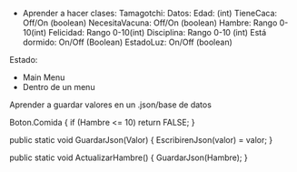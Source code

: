 - Aprender a hacer clases:
    Tamagotchi:
        Datos:
            Edad: (int)
            TieneCaca: Off/On (boolean)
            NecesitaVacuna: Off/On (boolean)
            Hambre: Rango 0-10(int)
            Felicidad: Rango 0-10(int)
            Disciplina: Rango 0-10 (int)
            Está dormido: On/Off (Boolean)
            EstadoLuz: On/Off (boolean)


Estado:
 - Main Menu
 - Dentro de un menu


Aprender a guardar valores en un .json/base de datos    

Boton.Comida {
    if (Hambre <= 10)
        return FALSE;
}

public static void GuardarJson(Valor)
{
    EscribirenJson(valor) = valor;
}

public static void ActualizarHambre() {
    GuardarJson(Hambre);
}
